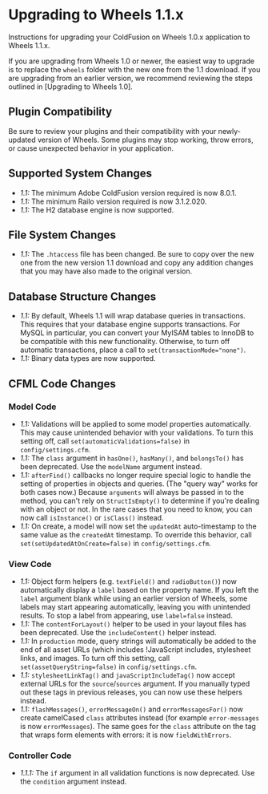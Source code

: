 # Upgrading to Wheels 1.1.x

<p class="intro">Instructions for upgrading your ColdFusion on Wheels 1.0.x application to Wheels 1.1.x.</p>

If you are upgrading from Wheels 1.0 or newer, the easiest way to upgrade is to replace the `wheels` folder
with the new one from the 1.1 download. If you are upgrading from an earlier version, we recommend reviewing
the steps outlined in [Upgrading to Wheels 1.0].

## Plugin Compatibility

Be sure to review your plugins and their compatibility with your newly-updated version of Wheels. Some
plugins may stop working, throw errors, or cause unexpected behavior in your application.

## Supported System Changes

  * _1.1:_ The minimum Adobe ColdFusion version required is now 8.0.1.
  * _1.1:_ The minimum Railo version required is now 3.1.2.020.
  * _1.1:_ The H2 database engine is now supported.

## File System Changes

  * _1.1:_ The `.htaccess` file has been changed. Be sure to copy over the new one from the new version 1.1
	download and copy any addition changes that you may have also made to the original version.

## Database Structure Changes

  * _1.1:_ By default, Wheels 1.1 will wrap database queries in transactions. This requires that your database
	engine supports transactions. For MySQL in particular, you can convert your MyISAM tables to InnoDB to
	be compatible with this new functionality. Otherwise, to turn off automatic transactions, place a call
	to `set(transactionMode="none")`.
  * _1.1:_ Binary data types are now supported.

## CFML Code Changes

### Model Code

  * _1.1:_ Validations will be applied to some model properties automatically. This may cause unintended
	behavior with your validations. To turn this setting off, call `set(automaticValidations=false)` in
	`config/settings.cfm`.
  * _1.1:_ The `class` argument in `hasOne()`, `hasMany()`, and `belongsTo()` has been deprecated. Use the
 	`modelName` argument instead.
  * _1.1:_ `afterFind()` callbacks no longer require special logic to handle the setting of properties in
 	objects and queries. (The "query way" works for both cases now.) Because `arguments` will always be
 	passed in to the method, you can't rely on `StructIsEmpty()` to determine if you're dealing with an
 	object or not. In the rare cases that you need to know, you can now call `isInstance()` or `isClass()`
 	instead.
  * _1.1:_ On create, a model will now set the `updatedAt` auto-timestamp to the same value as the
	`createdAt` timestamp. To override this behavior, call `set(setUpdatedAtOnCreate=false)` in
	`config/settings.cfm`.

### View Code

  * _1.1:_ Object form helpers (e.g. `textField()` and `radioButton()`) now automatically display a `label`
	based on the property name. If you left the `label` argument blank while using an earlier version of
	Wheels, some labels may start appearing automatically, leaving you with unintended results. To stop
	a label from appearing, use `label=false` instead.
  * _1.1:_ The `contentForLayout()` helper to be used in your layout files has been deprecated. Use the
 	`includeContent()` helper instead.
  * _1.1:_ In `production` mode, query strings will automatically be added to the end of all asset URLs
 	(which includes !JavaScript includes, stylesheet links, and images. To turn off this setting, call
 	`set(assetQueryString=false)` in `config/settings.cfm`.
  * _1.1:_ `stylesheetLinkTag()` and `javaScriptIncludeTag()` now accept external URLs for the
 	`source`/`sources` argument. If you manually typed out these tags in previous releases, you can now
 	use these helpers instead.
  * _1.1:_ `flashMessages()`, `errorMessageOn()` and `errorMessagesFor()` now create camelCased `class`
 	attributes instead (for example `error-messages` is now `errorMessages`). The same goes for the
 	`class` attribute on the tag that wraps form elements with errors: it is now `fieldWithErrors`.

### Controller Code

  * _1.1.1:_ The `if` argument in all validation functions is now deprecated. Use the `condition` argument
	instead.